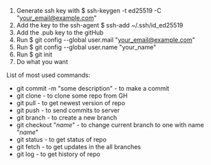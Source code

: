 1. Generate ssh key with $ ssh-keygen -t ed25519 -C "your_email@example.com"
1. Add the key to the ssh-agent $ ssh-add ~/.ssh/id_ed25519
1. Add the .pub key to the gitHub
1. Run $ git config --global user.mail "your_email@example.com"
1. Run $ git config --global user.name "your_name"
1. Run $ git init
1. Do what you want

List of most used commands:
* git commit -m "some description" - to make a commit
* git clone - to clone some repo from GH
* git pull - to get newest version of repo
* git push - to send commits to server
* git branch - to create a new branch
* git checkout "_name_" - to change current branch to one with name "_name_"
* git status - to get status of repo
* git fetch - to get updates in the all branches
* git log - to get history of repo
